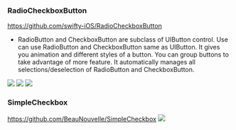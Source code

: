 ### RadioCheckboxButton
https://github.com/swifty-iOS/RadioCheckboxButton
- RadioButton and CheckboxButton are subclass of UIButton control. Use can use RadioButton and CheckboxButton same as UIButton. It gives you animation and different styles of a button. You can group buttons to take advantage of more feature. It automatically manages all selections/deselection of RadioButton and CheckboxButton.

![](https://github.com/swifty-iOS/RadioCheckboxButton/raw/master/Images/Checkbox1.gif)
![](https://github.com/swifty-iOS/RadioCheckboxButton/raw/master/Images/Radio1.gif)
![](https://github.com/swifty-iOS/RadioCheckboxButton/raw/master/Images/Radio2.gif)


### SimpleCheckbox
https://github.com/BeauNouvelle/SimpleCheckbox
![](https://github.com/BeauNouvelle/SimpleCheckbox/raw/master/demo/images/banner.png)
